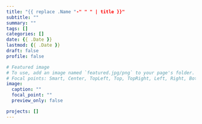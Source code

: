 ```yaml
---
title: "{{ replace .Name "-" " " | title }}"
subtitle: ""
summary: ""
tags: []
categories: []
date: {{ .Date }}
lastmod: {{ .Date }}
draft: false
profile: false

# Featured image
# To use, add an image named `featured.jpg/png` to your page's folder.
# Focal points: Smart, Center, TopLeft, Top, TopRight, Left, Right, BottomLeft, Bottom, BottomRight.
image:
  caption: ""
  focal_point: ""
  preview_only: false

projects: []
---
```

